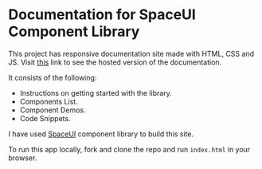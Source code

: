 # Documentation for SpaceUI Component Library 

This project has responsive documentation site made with HTML, CSS and JS. Visit [this](https://zen-bartik-5ee75e.netlify.app/) link to see the hosted version of the documentation.

It consists of the following:

- Instructions on getting started with the library.
- Components List.
- Component Demos.
- Code Snippets.


I have used [SpaceUI](https://github.com/foolhardy21/component-library) component library to build this site.

To run this app locally, fork and clone the repo and run `index.html` in your browser.